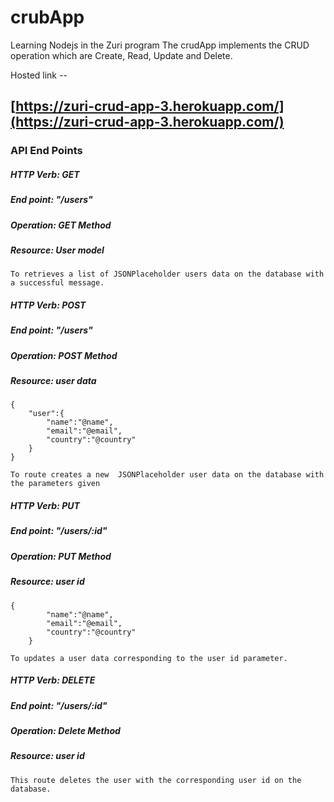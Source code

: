 # crubApp
Learning Nodejs in the Zuri program
The crudApp implements the CRUD operation which are Create, Read, Update and Delete.

Hosted link --
## [https://zuri-crud-app-3.herokuapp.com/](https://zuri-crud-app-3.herokuapp.com/)

### API End Points

##### HTTP Verb: GET
##### End point: "/users"
##### Operation: GET Method
##### Resource: User model
    To retrieves a list of JSONPlaceholder users data on the database with a successful message.

##### HTTP Verb: POST
#####  End point: "/users"
##### Operation: POST Method
##### Resource: user data

    
    {
        "user":{
            "name":"@name",
            "email":"@email",
            "country":"@country"
        }
    }
    
    To route creates a new  JSONPlaceholder user data on the database with the parameters given


##### HTTP Verb: PUT
##### End point: "/users/:id"
##### Operation: PUT Method
##### Resource:  user id
    
    {
            "name":"@name",
            "email":"@email",
            "country":"@country"
        }
    
    To updates a user data corresponding to the user id parameter. 
    
##### HTTP Verb: DELETE
##### End point: "/users/:id"
##### Operation: Delete Method
##### Resource:  user id
    This route deletes the user with the corresponding user id on the database.

